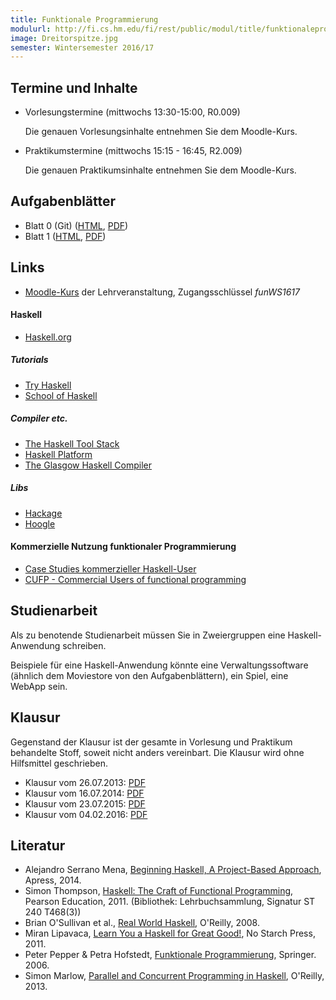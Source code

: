 ```yaml
---
title: Funktionale Programmierung
modulurl: http://fi.cs.hm.edu/fi/rest/public/modul/title/funktionaleprogrammierung
image: Dreitorspitze.jpg
semester: Wintersemester 2016/17
---
```


<div class="row">
<div class="span6">

## Termine und Inhalte

-   Vorlesungstermine (mittwochs 13:30-15:00, R0.009)

    Die genauen Vorlesungsinhalte entnehmen Sie dem Moodle-Kurs.

-   Praktikumstermine (mittwochs 15:15 - 16:45, R2.009)

    Die genauen Praktikumsinhalte entnehmen Sie dem Moodle-Kurs.

## Aufgabenblätter

-   Blatt 0 (Git) ([HTML](https://dl.dropboxusercontent.com/u/13563262/lectures/fun/html/Blatt00.html),
             [PDF](https://dl.dropboxusercontent.com/u/13563262/lectures/fun/pdf/Blatt00.pdf))
-   Blatt 1 ([HTML](https://dl.dropboxusercontent.com/u/13563262/lectures/fun/html/Blatt01.html),
             [PDF](https://dl.dropboxusercontent.com/u/13563262/lectures/fun/pdf/Blatt01.pdf))
<!--
-   Blatt 2 ([HTML](https://dl.dropboxusercontent.com/u/13563262/lectures/fun/html/Blatt02.html),
             [PDF](https://dl.dropboxusercontent.com/u/13563262/lectures/fun/pdf/Blatt02.pdf))
-   Blatt 3 ([HTML](https://dl.dropboxusercontent.com/u/13563262/lectures/fun/html/Blatt03.html),
             [PDF](https://dl.dropboxusercontent.com/u/13563262/lectures/fun/pdf/Blatt03.pdf))
-   Blatt 4 ([HTML](https://dl.dropboxusercontent.com/u/13563262/lectures/fun/html/Blatt04.html),
             [PDF](https://dl.dropboxusercontent.com/u/13563262/lectures/fun/pdf/Blatt04.pdf))
-->

<!--
## Folien

-   Organisatorisches
    ([Slides](https://dl.dropboxusercontent.com/u/13563262/lectures/fun/presentation/00_Organisatorisches.html),
    [HTML](https://dl.dropboxusercontent.com/u/13563262/lectures/fun/html/00_Organisatorisches.html),
    [PDF](https://dl.dropboxusercontent.com/u/13563262/lectures/fun/pdf/00_Organisatorisches.pdf))
-   Einführung
    ([Slides](https://dl.dropboxusercontent.com/u/13563262/lectures/fun/presentation/01_Introduction.html),
    [HTML](https://dl.dropboxusercontent.com/u/13563262/lectures/fun/html/01_Introduction.html),
    [PDF](https://dl.dropboxusercontent.com/u/13563262/lectures/fun/pdf/01_Introduction.pdf))
-->

## Links

-   [Moodle-Kurs](https://moodle.hm.edu/course/view.php?id=5992) der
    Lehrveranstaltung, Zugangsschlüssel *funWS1617*

#### Haskell

-   [Haskell.org](http://haskell.org/)

##### Tutorials

-   [Try Haskell](http://tryhaskell.org/)
-   [School of Haskell](https://haskell.fpcomplete.com/school)

##### Compiler etc.

-   [The Haskell Tool Stack](https://docs.haskellstack.org/en/stable/README/)
-   [Haskell Platform](http://www.haskell.org/platform/)
-   [The Glasgow Haskell Compiler](http://www.haskell.org/ghc/)

##### Libs

-   [Hackage](http://hackage.haskell.org/)
-   [Hoogle](http://www.haskell.org/hoogle/)

#### Kommerzielle Nutzung funktionaler Programmierung

-   [Case Studies kommerzieller Haskell-User](http://fpcomplete.com/technology/case-studies/)
-   [CUFP - Commercial Users of functional programming](http://cufp.org/)

</div>
<div class="span6">

## Studienarbeit

Als zu benotende Studienarbeit müssen Sie in Zweiergruppen eine Haskell-Anwendung
schreiben.

Beispiele für eine Haskell-Anwendung könnte eine Verwaltungssoftware (ähnlich dem Moviestore von den Aufgabenblättern), ein Spiel, eine WebApp sein.

<!--
### Geforderte Ergebnisse:

#### Haskell-Anwendung

-   Kurzpräsentation Ihres Projektes im Rahmen des Praktikums
-   Source-Code im Git-Repo
    -   muss mit [Cabal](http://www.haskell.org/cabal/) gebaut werden können,
    -   muss mit [Haddock-Kommentaren](http://www.haskell.org/haddock/) versehen sein und
    -   muss Tests enthalten.

Für Ihr Projekt wird neben dem Git-Repository auf diesem Server ein Job im
Jenkins auf Terraform eingerichtet.
-->

## Klausur

Gegenstand der Klausur ist der gesamte in Vorlesung und Praktikum
behandelte Stoff, soweit nicht anders vereinbart. Die Klausur
wird ohne Hilfsmittel geschrieben.

-   Klausur vom 26.07.2013: [PDF](https://dl.dropboxusercontent.com/u/13563262/lectures/fun/pdf/KlausurSS13.pdf)
-   Klausur vom 16.07.2014: [PDF](https://dl.dropboxusercontent.com/u/13563262/lectures/fun/pdf/KlausurSS14.pdf)
-   Klausur vom 23.07.2015: [PDF](https://dl.dropboxusercontent.com/u/13563262/lectures/fun/pdf/KlausurSS15.pdf)
-   Klausur vom 04.02.2016: [PDF](https://dl.dropboxusercontent.com/u/13563262/lectures/fun/pdf/KlausurWS15.pdf)

## Literatur

-   Alejandro Serrano Mena, [Beginning Haskell, A Project-Based Approach](http://www.apress.com/9781430262503), Apress, 2014.
-   Simon Thompson, [Haskell: The Craft of Functional Programming](http://www.haskellcraft.com/craft3e/Home.html), Pearson Education, 2011.
    (Bibliothek: Lehrbuchsammlung, Signatur ST 240 T468(3))
-   Brian O'Sullivan et al., [Real World Haskell](http://book.realworldhaskell.org/read/), O'Reilly, 2008.
-   Miran Lipavaca, [Learn You a Haskell for Great Good!](http://learnyouahaskell.com/chapters), No Starch Press, 2011.
-   Peter Pepper & Petra Hofstedt, [Funktionale Programmierung](http://link.springer.com/book/10.1007/3-540-34796-8/page/1), Springer. 2006.
-   Simon Marlow, [Parallel and Concurrent Programming in Haskell](http://chimera.labs.oreilly.com/books/1230000000929/index.html), O'Reilly, 2013.

</div>
</div>
